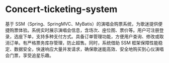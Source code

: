 # Concert-ticketing-system
基于 SSM（Spring、SpringMVC、MyBatis）的演唱会购票系统，为歌迷提供便捷购票体验。系统实时展示演唱会信息，含场次、座位图、票价等。用户可注册登录，选座下单，支持多种支付方式。具备订单管理功能，方便用户查询、修改或取消订单。有严格票务库存管理，防止超售。同时，系统借助 SSM 框架保障性能稳定、数据安全，快速响应大量并发请求，确保歌迷能高效、安全地购买到心仪演唱会门票，享受追星乐趣。 
